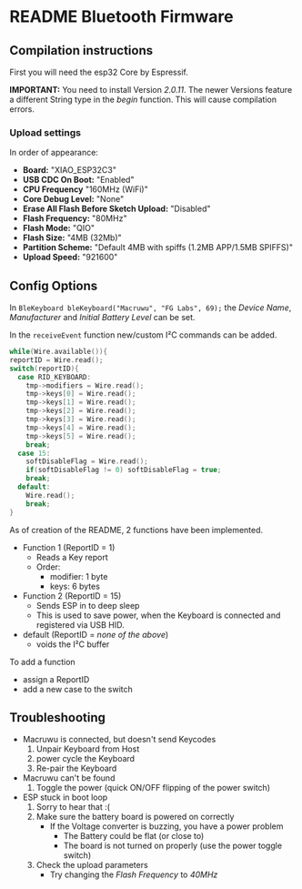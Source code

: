 # README Bluetooth Firmware

## Compilation instructions

First you will need the esp32 Core by Espressif.

**IMPORTANT:** You need to install Version *2.0.11*. The newer Versions feature a different String type in the *begin* function. This will cause compilation errors.

### Upload settings

In order of appearance:

- **Board:** "XIAO_ESP32C3"
- **USB CDC On Boot:** "Enabled"
- **CPU Frequency** "160MHz (WiFi)"
- **Core Debug Level:** "None"
- **Erase All Flash Before Sketch Upload:** "Disabled"
- **Flash Frequency:** "80MHz"
- **Flash Mode:** "QIO"
- **Flash Size:** "4MB (32Mb)"
- **Partition Scheme:** "Default 4MB with spiffs (1.2MB APP/1.5MB SPIFFS)"
- **Upload Speed:** "921600"

## Config Options

 In ```BleKeyboard bleKeyboard("Macruwu", "FG Labs", 69);``` the *Device Name*, *Manufacturer* and *Initial Battery Level* can be set.

In the ```receiveEvent``` function new/custom I²C commands can be added.

```c
while(Wire.available()){
reportID = Wire.read();
switch(reportID){
  case RID_KEYBOARD:
    tmp->modifiers = Wire.read();
    tmp->keys[0] = Wire.read();
    tmp->keys[1] = Wire.read();
    tmp->keys[2] = Wire.read();
    tmp->keys[3] = Wire.read();
    tmp->keys[4] = Wire.read();
    tmp->keys[5] = Wire.read();
    break;
  case 15:
    softDisableFlag = Wire.read();
    if(softDisableFlag != 0) softDisableFlag = true;
    break;
  default:
    Wire.read();
    break;
}
```

As of creation of the README, 2 functions have been implemented.

- Function 1 (ReportID = 1)
  - Reads a Key report
  - Order:
    - modifier: 1 byte
    - keys: 6 bytes
- Function 2 (ReportID = 15)
  - Sends ESP in to deep sleep
  - This is used to save power, when the Keyboard is connected and registered via USB HID.
- default (ReportID = *none of the above*)
  - voids the I²C buffer

To add a function

- assign a ReportID
- add a new case to the switch

## Troubleshooting

- Macruwu is connected, but doesn't send Keycodes
  1. Unpair Keyboard from Host
  2. power cycle the Keyboard
  3. Re-pair the Keyboard
- Macruwu can't be found
  1. Toggle the power (quick ON/OFF flipping of the power switch)
- ESP stuck in boot loop
  1. Sorry to hear that :(
  2. Make sure the battery board is powered on correctly
     - If the Voltage converter is buzzing, you have a power problem
       - The Battery could be flat (or close to)
       - The board is not turned on properly (use the power toggle switch)
  3. Check the upload parameters
     - Try changing the *Flash Frequency* to *40MHz*
